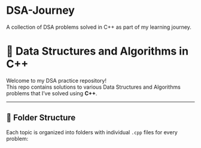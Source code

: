 # DSA-Journey
A collection of DSA problems solved in C++ as part of my learning journey.
# 🚀 Data Structures and Algorithms in C++

Welcome to my DSA practice repository!  
This repo contains solutions to various Data Structures and Algorithms problems that I’ve solved using **C++**.

---

## 📁 Folder Structure

Each topic is organized into folders with individual `.cpp` files for every problem:
